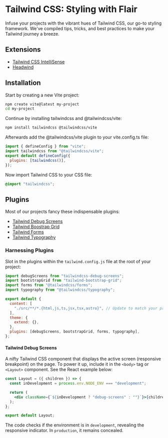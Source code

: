 # Tailwind CSS: Styling with Flair

Infuse your projects with the vibrant hues of Tailwind CSS, our go-to styling framework. We've compiled tips, tricks, and best practices to make your Tailwind journey a breeze.

## Extensions

- [Tailwind CSS IntelliSense](https://marketplace.visualstudio.com/items?itemName=bradlc.vscode-tailwindcss)
- [Headwind](https://marketplace.visualstudio.com/items?itemName=heybourn.headwind)

## Installation

Start by creating a new Vite project:

```bash
npm create vite@latest my-project
cd my-project
```

Continue by installing tailwindcss and @tailwindcss/vite:

```bash
npm install tailwindcss @tailwindcss/vite
```

Afterwards add the @tailwindcss/vite plugin to your vite.config.ts file:

```js
import { defineConfig } from "vite";
import tailwindcss from "@tailwindcss/vite";
export default defineConfig({
  plugins: [tailwindcss()],
});
```

Now import Tailwind CSS to your CSS file:

```css
@import "tailwindcss";
```

## Plugins

Most of our projects fancy these indispensable plugins:

- [Tailwind Debug Screens](https://github.com/jorenvanhee/tailwindcss-debug-screens)
- [Tailwind Boostrap Grid](https://github.com/karolis-sh/tailwind-bootstrap-grid)
- [Tailwind Forms](https://github.com/tailwindlabs/tailwindcss-forms)
- [Tailwind Typography](https://github.com/tailwindlabs/tailwindcss-typography)

### Harnessing Plugins

Slot in the plugins within the `tailwind.config.js` file at the root of your project:

```javascript
import debugScreens from "tailwindcss-debug-screens";
import bootstrapGrid from "tailwind-bootstrap-grid";
import forms from "@tailwindcss/forms";
import typography from "@tailwindcss/typography";

export default {
  content: [
    "./src/**/*.{html,js,ts,jsx,tsx,astro}", // Update to match your project structure
  ],
  theme: {
    extend: {},
  },
  plugins: [debugScreens, bootstrapGrid, forms, typography],
};
```

#### Tailwind Debug Screens

A nifty Tailwind CSS component that displays the active screen (responsive breakpoint) on the page. To power it up, include it in the `<body>` tag or `<Layout>` component. See the React example below:

```jsx
const Layout = ({ children }) => {
  const inDevelopment = process.env.NODE_ENV === "development";

  return (
    <div className={`${inDevelopment ? "debug-screens" : ""}`}>{children}</div>
  );
};

export default Layout;
```

The code checks if the environment is in `development`, revealing the responsive indicator. In `production`, it remains concealed.
